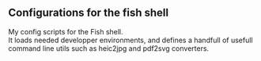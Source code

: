 ## Configurations for the fish shell

My config scripts for the Fish shell.    
It loads needed developper environments, and defines a handfull of usefull command line utils such as heic2jpg and pdf2svg converters. 